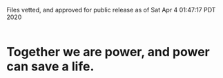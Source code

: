 Files vetted, and approved for public release as of Sat Apr  4 01:47:17 PDT 2020<br><br><h1>Together we are power, and power can save a life.</h1>

